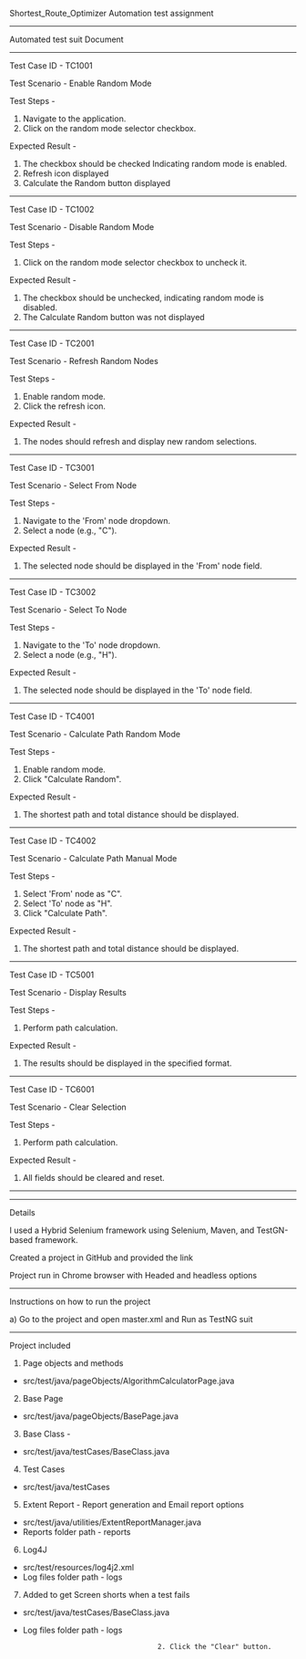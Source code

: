 Shortest_Route_Optimizer Automation test assignment
****************************************************

Automated test suit Document
****************************

Test Case ID  - TC1001

Test Scenario - Enable Random Mode

Test Steps - 
1. Navigate to the application.     
2. Click on the random mode selector checkbox.

Expected Result - 
1. The checkbox should be checked Indicating random mode is enabled.
2. Refresh icon displayed
3. Calculate the Random button displayed

**********************************************


Test Case ID  - TC1002

Test Scenario - Disable Random Mode

Test Steps - 
1. Click on the random mode selector checkbox to uncheck it.

Expected Result - 
1. The checkbox should be unchecked, indicating random mode is disabled.
2. The Calculate Random button was not displayed

**********************************************


Test Case ID  - TC2001

Test Scenario - Refresh Random Nodes

Test Steps - 
1. Enable random mode.    
2. Click the refresh icon.

Expected Result -  
1. The nodes should refresh and display new random selections.

**********************************************


Test Case ID  - TC3001

Test Scenario - Select From Node

Test Steps - 
1. Navigate to the 'From' node dropdown.
2. Select a node (e.g., "C").

Expected Result -  
1. The selected node should be displayed in the 'From' node field.

**********************************************


Test Case ID  - TC3002

Test Scenario - Select To Node

Test Steps - 
1. Navigate to the 'To' node dropdown.
2. Select a node (e.g., "H").

Expected Result -  
1. The selected node should be displayed in the 'To' node field. 

**********************************************


Test Case ID  - TC4001

Test Scenario - Calculate Path Random Mode	 

Test Steps - 
1. Enable random mode.       
2. Click "Calculate Random".

Expected Result -  
1. The shortest path and total distance should be displayed.

**********************************************


Test Case ID  - TC4002

Test Scenario - Calculate Path Manual Mode

Test Steps - 
1. Select 'From' node as "C".
2. Select 'To' node as "H".
3. Click "Calculate Path".

Expected Result -  
1.  The shortest path and total distance should be displayed.

**********************************************


Test Case ID  - TC5001

Test Scenario - Display Results

Test Steps - 
1. Perform path calculation.

Expected Result -  
1. The results should be displayed in the specified format.

**********************************************


Test Case ID  - TC6001

Test Scenario -  Clear Selection

Test Steps - 
1. Perform path calculation. 

Expected Result -  
1. All fields should be cleared and reset.

**********************************************


**********************************************
Details

I used a Hybrid Selenium framework using Selenium, Maven, and TestGN-based framework.

Created a project in GitHub and provided the link

Project run in Chrome browser with Headed and headless options


**********************************************
Instructions on how to run the project

a) Go to the project and open master.xml and Run as TestNG suit


**********************************************
Project included

1. Page objects and methods 
- src/test/java/pageObjects/AlgorithmCalculatorPage.java


2. Base Page
- src/test/java/pageObjects/BasePage.java


3. Base Class - 
- src/test/java/testCases/BaseClass.java


4. Test Cases 
- src/test/java/testCases


5. Extent Report - Report generation and Email report options
- src/test/java/utilities/ExtentReportManager.java
- Reports folder path - reports


6. Log4J
- src/test/resources/log4j2.xml
- Log  files folder path - logs


7. Added to get Screen shorts when a test fails
- src/test/java/testCases/BaseClass.java
- Log  files folder path - logs

                                       2. Click the "Clear" button.

